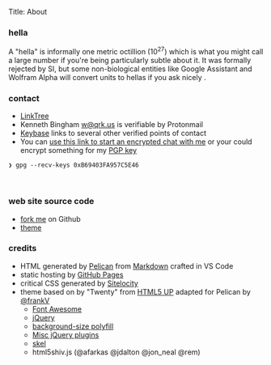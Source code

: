 Title: About

<script type="text/javascript">
  badge = document.getElementById("badge");
  badge.innerHTML = '<img height=111 width=111 style="border-radius: 50%;" src=https://graph.facebook.com/748526162/picture?type=large>';
  badge.className = "fas fa-none";

  icon = document.getElementsByClassName("icon");
  for (i = 0; i < icon.length; i++) {
    icon[i].style.opacity = "0.7";
  }

  title = document.getElementById("pageTitle");
  title.style.paddingTop = "2em";
</script>

### hella

A "hella" is informally one metric octillion (10<sup>27</sup>) which is what you might call a large number if you're being particularly subtle about it. It was formally rejected by SI, but some non-biological entities like Google Assistant and Wolfram Alpha will convert units to hellas if you ask nicely <i class="fa fa-smile-o"></i>.

### contact

- [LinkTree](https://linktr.ee/qrkourier)
- Kenneth Bingham <w@qrk.us> is verifiable by Protonmail
- [Keybase](https://keybase.io/kourier) links to several other verified points of contact
- You can [use this link to start an encrypted chat with me](https://keybase.io/kourier/chat) or your could encrypt something for my [PGP key](/blob/kourier-pgp-0xB69403FA957C5E46.asc)

```shell
❯ gpg --recv-keys 0xB69403FA957C5E46
```

</br>

<!--
- You can grant privileges to my [Secure Shell (SSH)](/blob/kourier-ssh-id_rsa.pub) identity

        #!shell
        curl -s {{ SITEURL }}/blob/kourier-ssh-id_rsa.pub >> .ssh/authorized_keys
-->

### web site source code

- [fork me](https://github.com/qrkourier/qrkourier.github.io) on Github
- [theme](https://github.com/qrkourier/twenty-pelican-html5up)

### credits

- HTML generated by [Pelican](https://getpelican.com/) from [Markdown](https://daringfireball.net/projects/markdown/) crafted in VS Code
- static hosting by [GitHub Pages](https://github.com/qrkourier/qrkourier.github.io)
- critical CSS generated by [Sitelocity](https://www.sitelocity.com/critical-path-css-generator)
- theme based on by "Twenty" from [HTML5 UP](http://html5up.net) adapted for Pelican by [@frankV](https://github.com/frankV/twenty-pelican-html5up)
  - [Font Awesome](http://fortawesome.github.com/Font-Awesome/)
  - [jQuery](jquery.com)
  - [background-size polyfill](https://github.com/louisremi/background-size-polyfill)
  - [Misc jQuery plugins](n33.co)
  - [skel](n33.co)
  - html5shiv.js (@afarkas @jdalton @jon_neal @rem)
